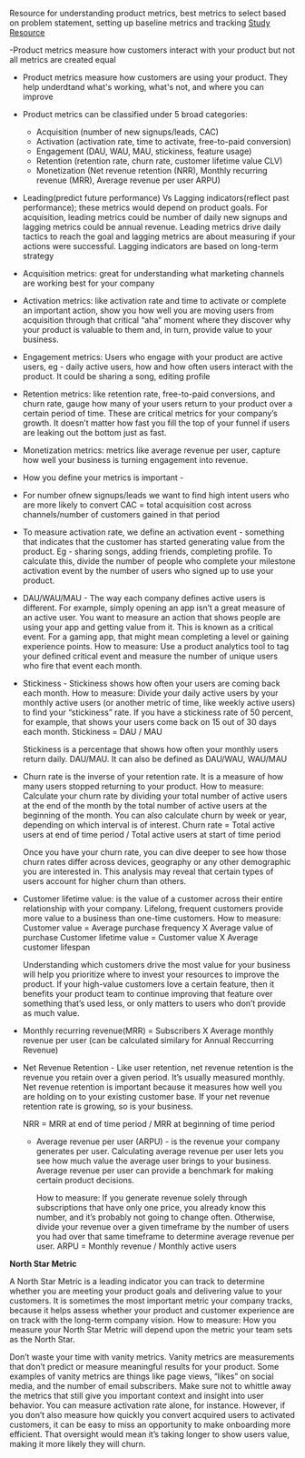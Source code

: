 Resource for understanding product metrics, best metrics to select based on problem statement, setting up baseline metrics and tracking
[Study Resource](https://info.amplitude.com/rs/138-CDN-550/images/The%20Amplitude%20Guide%20to%20Product%20Metrics.pdf)

-Product metrics measure how customers interact with your product but not all metrics are created equal
- Product metrics measure how customers are using your product. They help underdtand what's working, what's not, and where you can improve
- Product metrics can be classified under 5 broad categories:
  - Acquisition (number of new signups/leads, CAC)
  - Activation (activation rate, time to activate, free-to-paid conversion) 
  - Engagement (DAU, WAU, MAU, stickiness, feature usage)
  - Retention (retention rate, churn rate, customer lifetime value CLV)
  - Monetization (Net revenue retention (NRR), Monthly recurring revenue (MRR), Average revenue per user ARPU)
    
- Leading(predict future performance) Vs Lagging indicators(reflect past performance); these metrics would depend on product goals. For acquisition, leading metrics could be number of daily new signups and lagging metrics could be annual revenue. Leading metrics drive daily tactics to reach the goal and lagging metrics are about measuring if your actions were successful. Lagging indicators are based on long-term strategy
- Acquisition metrics: great for understanding what marketing channels are working best for your company
  
- Activation metrics: like activation rate and time to activate or complete an important action, show you how well you are moving users from acquisition through that critical “aha” moment where they discover why your product is valuable to them and, in turn, provide value to your business.
  
- Engagement metrics: Users who engage with your product are active users, eg - daily active users, how and how often users interact with the product. It could be sharing a song, editing profile
  
- Retention metrics:  like retention rate, free-to-paid conversions, and churn rate, gauge how many of your users return to your product over a certain period of time. These are critical metrics for your company’s growth. It doesn’t matter how fast you fill the top of your funnel if users are leaking out the bottom just as fast.
  
- Monetization metrics: metrics like average revenue per user, capture how well your business is turning engagement into revenue.



- How you define your metrics is important -
 - For number ofnew signups/leads we want to find high intent users who are more likely to convert
   CAC = total acquisition cost across channels/number of customers gained in that period

- To measure activation rate, we define an activation event - something that indicates that the customer has started generating value from the product. Eg - sharing songs, adding friends, completing profile. To calculate this, divide the number of people who complete your milestone activation event by the number of users who signed up to use your product.


- DAU/WAU/MAU - The way each company defines active users is different. For example, simply opening an app isn’t a great
measure of an active user. You want to measure an action that shows people are using your app and getting
value from it. This is known as a critical event. For a gaming app, that might mean completing a level or gaining
experience points.
How to measure: Use a product analytics tool to tag your defined critical event and measure the number of
unique users who fire that event each month.

- Stickiness - Stickiness shows how often your users are coming back each month.
How to measure: Divide your daily active users by your monthly active users (or another metric of time,
like weekly active users) to find your “stickiness” rate. If you have a stickiness rate of 50 percent, for example,
that shows your users come back on 15 out of 30 days each month. Stickiness = DAU / MAU

  Stickiness is a percentage that shows how often your monthly users return daily. DAU/MAU. It can also be defined as DAU/WAU, WAU/MAU


- Churn rate is the inverse of your retention rate. It is a measure of how many users stopped returning to your product.
  How to measure: Calculate your churn rate by dividing your total number of active users at the end of the month
  by the total number of active users at the beginning of the month. You can also calculate churn by week or year,
  depending on which interval is of interest.
  Churn rate = Total active users at end of time period / Total active users at start of time period
  
  Once you have your churn rate, you can dive deeper to see how those churn rates differ across devices, geography
  or any other demographic you are interested in. This analysis may reveal that certain types of users account for
  higher churn than others.


- Customer lifetime value: is the value of a customer across their entire relationship with your company.
  Lifelong, frequent customers provide more value to a business than one-time customers.
  How to measure: 
  Customer value = Average purchase frequency X Average value of purchase
  Customer lifetime value = Customer value X Average customer lifespan

  Understanding which customers drive the most value for your business will help you prioritize
  where to invest your resources to improve the product. If your high-value customers love a certain feature, then it
  benefits your product team to continue improving that feature over something that’s used less, or only matters to
  users who don’t provide as much value.

- Monthly recurring revenue(MRR) = Subscribers X Average monthly revenue per user (can be calculated similary for Annual Reccurring Revenue)

- Net Revenue Retention -  Like user retention, net revenue retention is the revenue you retain over a given period. It’s usually
  measured monthly. Net revenue retention is important because it measures how well you are holding on to your existing customer base. If 
  your net revenue retention rate is growing, so is your business.
  
  NRR = MRR at end of time period / MRR at beginning of time period

  - Average revenue per user (ARPU) - is the revenue your company generates per user. Calculating average revenue per user lets you see how 
    much value the average user brings to your business. Average revenue per user can provide a benchmark for making certain product 
    decisions. 
  
    How to measure: If you generate revenue solely through subscriptions that have only one price, you already know
    this number, and it’s probably not going to change often. Otherwise, divide your revenue over a given timeframe
    by the number of users you had over that same timeframe to determine average revenue per user.
    ARPU = Monthly revenue / Monthly active users


**North Star Metric**

A North Star Metric is a leading indicator you can track to determine whether you are meeting your
product goals and delivering value to your customers. It is sometimes the most important metric your company
tracks, because it helps assess whether your product and customer experience are on track with the long-term
company vision.
How to measure: How you measure your North Star Metric will depend upon the metric your team sets as the
North Star. 

Don’t waste your time with vanity metrics. Vanity metrics are measurements that don’t predict or
measure meaningful results for your product. Some examples of vanity metrics are things like page views, “likes”
on social media, and the number of email subscribers. 
Make sure not to whittle away the metrics that still give you important context and insight into user behavior.
You can measure activation rate alone, for instance. However, if you don’t also measure how quickly you convert
acquired users to activated customers, it can be easy to miss an opportunity to make onboarding more efficient.
That oversight would mean it’s taking longer to show users value, making it more likely they will churn.

